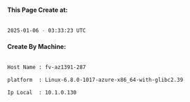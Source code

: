 
   
#### This Page Create at:

```bash

2025-01-06 - 03:33:23 UTC

```

#### Create By Machine:

```bash

Host Name : fv-az1391-287

platform  : Linux-6.8.0-1017-azure-x86_64-with-glibc2.39

Ip Local  : 10.1.0.130

```

